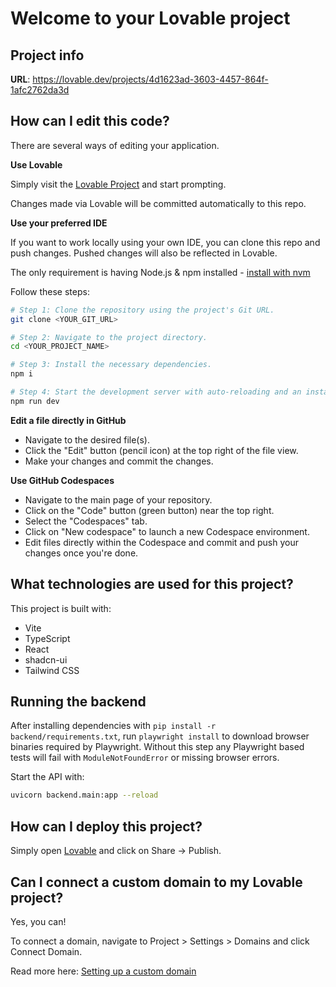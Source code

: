 # Welcome to your Lovable project

## Project info

**URL**: https://lovable.dev/projects/4d1623ad-3603-4457-864f-1afc2762da3d

## How can I edit this code?

There are several ways of editing your application.

**Use Lovable**

Simply visit the [Lovable Project](https://lovable.dev/projects/4d1623ad-3603-4457-864f-1afc2762da3d) and start prompting.

Changes made via Lovable will be committed automatically to this repo.

**Use your preferred IDE**

If you want to work locally using your own IDE, you can clone this repo and push changes. Pushed changes will also be reflected in Lovable.

The only requirement is having Node.js & npm installed - [install with nvm](https://github.com/nvm-sh/nvm#installing-and-updating)

Follow these steps:

```sh
# Step 1: Clone the repository using the project's Git URL.
git clone <YOUR_GIT_URL>

# Step 2: Navigate to the project directory.
cd <YOUR_PROJECT_NAME>

# Step 3: Install the necessary dependencies.
npm i

# Step 4: Start the development server with auto-reloading and an instant preview.
npm run dev
```

**Edit a file directly in GitHub**

- Navigate to the desired file(s).
- Click the "Edit" button (pencil icon) at the top right of the file view.
- Make your changes and commit the changes.

**Use GitHub Codespaces**

- Navigate to the main page of your repository.
- Click on the "Code" button (green button) near the top right.
- Select the "Codespaces" tab.
- Click on "New codespace" to launch a new Codespace environment.
- Edit files directly within the Codespace and commit and push your changes once you're done.

## What technologies are used for this project?

This project is built with:

- Vite
- TypeScript
- React
- shadcn-ui
- Tailwind CSS

## Running the backend

After installing dependencies with `pip install -r backend/requirements.txt`, run `playwright install` to download browser binaries required by Playwright. Without this step any Playwright based tests will fail with `ModuleNotFoundError` or missing browser errors.

Start the API with:

```sh
uvicorn backend.main:app --reload
```

## How can I deploy this project?

Simply open [Lovable](https://lovable.dev/projects/4d1623ad-3603-4457-864f-1afc2762da3d) and click on Share -> Publish.

## Can I connect a custom domain to my Lovable project?

Yes, you can!

To connect a domain, navigate to Project > Settings > Domains and click Connect Domain.

Read more here: [Setting up a custom domain](https://docs.lovable.dev/tips-tricks/custom-domain#step-by-step-guide)
